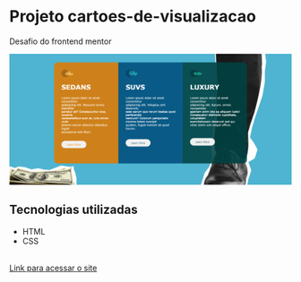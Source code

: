 <h1>Projeto cartoes-de-visualizacao</h1>
<p> Desafio do frontend mentor</p>
<img src="images/Captura de tela.PNG" alt="imagem so site">
<h2>Tecnologias utilizadas</h2>
<ul>
    <li>HTML</li>
    <li>CSS</li>
</ul> <br>
<a href="https://joaovitor2004.github.io/cartoes-de-visualizacao/">Link para acessar o site</a>
